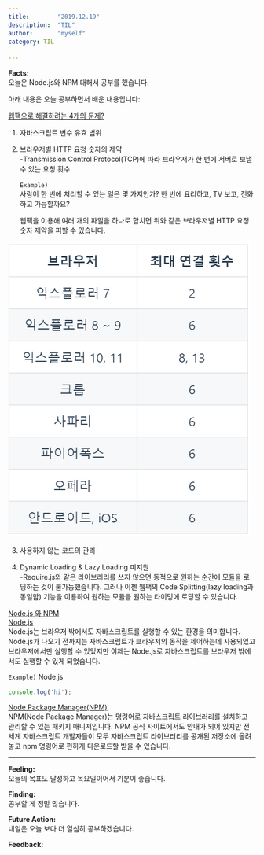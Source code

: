 ```yaml
---
title:        "2019.12.19"
description:  "TIL"
author:       "myself"
category: TIL

---
```

<strong>Facts:</strong><br>
오늘은 Node.js와 NPM 대해서 공부를 했습니다. <br>

아래 내용은 오늘 공부하면서 배운 내용입니다: <br>

<ins>웹팩으로 해결하려는 4개의 문제?</ins><br>

1. 자바스크립트 변수 유효 범위
2. 브라우저별 HTTP 요청 숫자의 제약<br>
   -Transmission Control Protocol(TCP)에 따라 브라우저가 한 번에 서버로 보낼 수 있는 요청 횟수 <br>

   `Example)` <br>
   사람이 한 번에 처리할 수 있는 일은 몇 가지인가? 한 번에 요리하고, TV 보고, 전화하고 가능할까요?<br>
   
   웹팩을 이용해 여러 개의 파일을 하나로 합치면 위와 같은 브라우저별 HTTP 요청 숫자 제약을 피할 수 있습니다.<br>
<img src="/assets/images/HTTPRequest.png">

3. 사용하지 않는 코드의 관리

4. Dynamic Loading & Lazy Loading 미지원<br>
-Require.js와 같은 라이브러리를 쓰지 않으면 동적으로 원하는 순간에 모듈을 로딩하는 것이 불가능했습니다. 그러나 이젠 웹팩의 Code Splitting(lazy loading과 동일함) 기능을 이용하여 원하는 모듈을 원하는 타이밍에 로딩할 수 있습니다.

<ins>Node.js 와 NPM</ins><br>
[Node.js](https://joshua1988.github.io/webpack-guide/build/node-npm.html)<br>
Node.js는 브라우저 밖에서도 자바스크립트를 실행할 수 있는 환경을 의미합니다. Node.js가 나오기 전까지는 자바스크립트가 브라우저의 동작을 제어하는데 사용되었고 브라우저에서만 실행할 수 있었지만 이제는 Node.js로 자바스크립트를 브라우저 밖에서도 실행할 수 있게 되었습니다.

`Example)` Node.js
```JavaScript
console.log('hi');
```
[Node Package Manager(NPM)](https://joshua1988.github.io/webpack-guide/build/node-npm.html#node-js) <br>
NPM(Node Package Manager)는 명령어로 자바스크립트 라이브러리를 설치하고 관리할 수 있는 패키지 매니저입니다. NPM 공식 사이트에서도 안내가 되어 있지만 전 세계 자바스크립트 개발자들이 모두 자바스크립트 라이브러리를 공개된 저장소에 올려놓고 npm 명령어로 편하게 다운로드할 받을 수 있습니다.


--- 

<strong>Feeling:</strong><br>
오늘의 목표도 달성하고 목요일이어서 기분이 좋습니다.

<strong>Finding:</strong><br>
공부할 게 정말 많습니다.

<strong>Future Action:</strong><br>
내일은 오늘 보다 더 열심히 공부하겠습니다.

<strong>Feedback:</strong><br>
